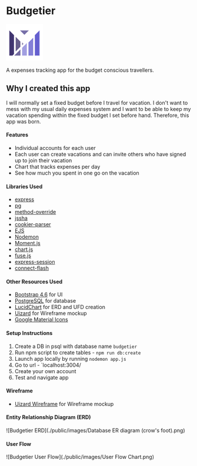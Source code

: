 # Budgetier

![budgetier logo](./public/images/logo_transparent.png)

A expenses tracking app for the budget conscious travellers.

## Why I created this app

I will normally set a fixed budget before I travel for vacation. I don't want to mess with my usual daily expenses system and I want to be able to keep my vacation spending within the fixed budget I set before hand. Therefore, this app was born.

#### Features

- Individual accounts for each user
- Each user can create vacations and can invite others who have signed up to join their vacation
- Chart that tracks expenses per day
- See how much you spent in one go on the vacation

#### Libraries Used

- [express](https://www.npmjs.com/package/express)
- [pg](https://www.npmjs.com/package/pg)
- [method-override](https://www.npmjs.com/package/method-override)
- [jssha](https://www.npmjs.com/package/jssha)
- [cookier-parser](https://www.npmjs.com/package/cookie-parser)
- [EJS](https://ejs.co/)
- [Nodemon](https://www.npmjs.com/package/nodemon)
- [Moment.js](https://momentjs.com/)
- [chart.js](https://www.chartjs.org/)
- [fuse.js](https://fusejs.io/)
- [express-session](https://www.npmjs.com/package/express-session)
- [connect-flash](https://www.npmjs.com/package/connect-flash)

#### Other Resources Used

- [Bootstrap 4.6](https://getbootstrap.com/) for UI
- [PostgreSQL](https://www.postgresql.org/) for database
- [LucidChart](https://www.lucidchart.com/pages/) for ERD and UFD creation
- [Uizard](https://uizard.io/) for Wireframe mockup
- [Google Material Icons](https://fonts.google.com/icons)

#### Setup Instructions

1. Create a DB in psql with database name `budgetier`
2. Run npm script to create tables - `npm run db:create`
3. Launch app locally by running `nodemon app.js`
4. Go to url - `localhost:3004/
5. Create your own account
6. Test and navigate app

#### Wireframe

- [Uizard Wireframe](https://app.uizard.io/p/8567cea1) for Wireframe mockup

#### Entity Relationship Diagram (ERD)

![Budgetier ERD](./public/images/Database ER diagram (crow's foot).png)

#### User Flow

![Budgetier User Flow](./public/images/User Flow Chart.png)
